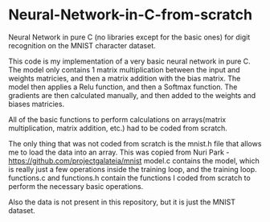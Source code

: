 # Neural-Network-in-C-from-scratch
Neural Network in pure C (no libraries except for the basic ones) for digit recognition on the MNIST character dataset. 

This code is my implementation of a very basic neural network in pure C.
The model only contains 1 matrix multiplication between the input and weights matricies, and then a matrix addition with the bias matrix.
The model then applies a Relu function, and then a Softmax function.
The gradients are then calculated manually, and then added to the weights and biases matricies.

All of the basic functions to perform calculations on arrays(matrix multiplication, matrix addition, etc.) had to be coded from scratch.

The only thing that was not coded from scratch is the mnist.h file that allows me to load the data into an array. This was copied from Nuri Park - https://github.com/projectgalateia/mnist
model.c contains the model, which is really just a few operations inside the training loop, and the training loop.
functions.c and functions.h contain the functions I coded from scratch to perform the necessary basic operations.

Also the data is not present in this repository, but it is just the MNIST dataset.
